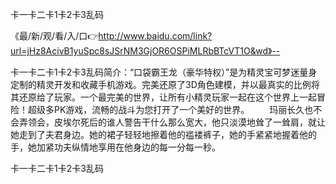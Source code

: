 卡一卡二卡1卡2卡3乱码

《最/新/观/看/入/口👉http://www.baidu.com/link?url=jHz8AcivB1yuSpc8sJSrNM3GjOR6OSPiMLRbBTcVT1O&wd》--

卡一卡二卡1卡2卡3乱码简介：“口袋霸王龙（豪华特权）”是为精灵宝可梦迷量身定制的精灵开发和收藏手机游戏。完美还原了3D角色建模，并以最真实的比例将其还原给了玩家。一个最完美的世界，让所有小精灵玩家一起在这个世界上一起冒险！超级多PK游戏，流畅的战斗为您打开了一个美好的世界。
　　玛丽长久也不会弄领会，皮埃尔死后的谁人警告干什么那么宽大，他只淡漠地耸了一耸肩，就让她走到了夫君身边。她的裙子轻轻地擦着他的褴褛裤子，她的手紧紧地握着他的手，她加紧功夫纵情地享用在他身边的每一分每一秒。





卡一卡二卡1卡2卡3乱码
